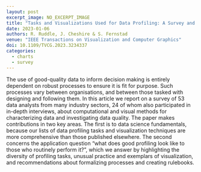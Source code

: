 ```yaml
---
layout: post
excerpt_image: NO_EXCERPT_IMAGE
title: "Tasks and Visualizations Used for Data Profiling: A Survey and Interview Study"
date: 2023-01-06
authors: R. Ruddle, J. Cheshire & S. Fernstad
venue: "IEEE Transactions on Visualization and Computer Graphics"
doi: 10.1109/TVCG.2023.3234337
categories:
  - charts
  - survey
---
```

The use of good-quality data to inform decision making is entirely dependent on robust processes to ensure it is fit for purpose. Such processes vary between organisations, and between those tasked with designing and following them. In this article we report on a survey of 53 data analysts from many industry sectors, 24 of whom also participated in in-depth interviews, about computational and visual methods for characterizing data and investigating data quality. The paper makes contributions in two key areas. The first is to data science fundamentals, because our lists of data profiling tasks and visualization techniques are more comprehensive than those published elsewhere. The second concerns the application question “what does good profiling look like to those who routinely perform it?”, which we answer by highlighting the diversity of profiling tasks, unusual practice and exemplars of visualization, and recommendations about formalizing processes and creating rulebooks.
